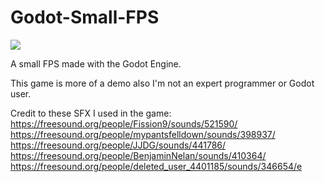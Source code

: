 # Godot-Small-FPS

![](https://i.imgur.com/2jqKUjU.png)

A small FPS made with the Godot Engine.

This game is more of a demo also I'm not an expert programmer or Godot user.


Credit to these SFX I used in the game:<br />
https://freesound.org/people/Fission9/sounds/521590/<br />
https://freesound.org/people/mypantsfelldown/sounds/398937/<br />
https://freesound.org/people/JJDG/sounds/441786/<br />
https://freesound.org/people/BenjaminNelan/sounds/410364/<br />
https://freesound.org/people/deleted_user_4401185/sounds/346654/e
